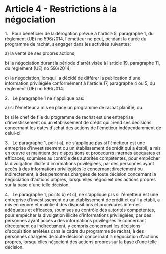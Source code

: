 # Article 4 - Restrictions à la négociation


1.   Pour bénéficier de la dérogation prévue à l'article 5, paragraphe 1, du règlement (UE) no 596/2014, l'émetteur ne peut, pendant la durée du programme de rachat, s'engager dans les activités suivantes:

a) la vente de ses propres actions;

b) la négociation durant la période d'arrêt visée à l'article 19, paragraphe 11, du règlement (UE) no 596/2014;

c) la négociation, lorsqu'il a décidé de différer la publication d'une information privilégiée conformément à l'article 17, paragraphe 4 ou 5, du règlement (UE) no 596/2014.

2.   Le paragraphe 1 ne s'applique pas:

a) si l'émetteur a mis en place un programme de rachat planifié; ou

b) si le chef de file du programme de rachat est une entreprise d'investissement ou un établissement de crédit qui prend ses décisions concernant les dates d'achat des actions de l'émetteur indépendamment de celui-ci.

3.   Le paragraphe 1, point a), ne s'applique pas si l'émetteur est une entreprise d'investissement ou un établissement de crédit qui a établi, a mis en œuvre et maintient des dispositions et procédures internes adéquates et efficaces, soumises au contrôle des autorités compétentes, pour empêcher la divulgation illicite d'informations privilégiées, par des personnes ayant accès à des informations privilégiées le concernant directement ou indirectement, à des personnes chargées de toute décision concernant la négociation d'actions propres, lorsqu'elles négocient des actions propres sur la base d'une telle décision.

4.   Le paragraphe 1, points b) et c), ne s'applique pas si l'émetteur est une entreprise d'investissement ou un établissement de crédit et qu'il a établi, a mis en œuvre et maintient des dispositions et procédures internes adéquates et efficaces, soumises au contrôle des autorités compétentes, pour empêcher la divulgation illicite d'informations privilégiées, par des personnes ayant accès à des informations privilégiées le concernant directement ou indirectement, y compris concernant les décisions d'acquisition arrêtées dans le cadre du programme de rachat, à des personnes chargées de toute décision concernant la négociation d'actions propres, lorsqu'elles négocient des actions propres sur la base d'une telle décision.
